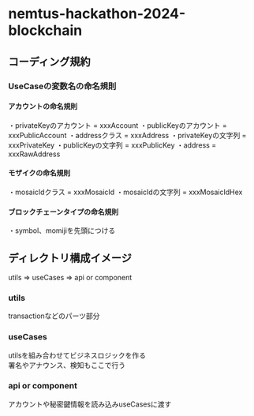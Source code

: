 # nemtus-hackathon-2024-blockchain

## コーディング規約

### UseCaseの変数名の命名規則

#### アカウントの命名規則

・privateKeyのアカウント = xxxAccount
・publicKeyのアカウント = xxxPublicAccount
・addressクラス = xxxAddress
・privateKeyの文字列 = xxxPrivateKey
・publicKeyの文字列 = xxxPublicKey
・address = xxxRawAddress

#### モザイクの命名規則

・mosaicIdクラス = xxxMosaicId
・mosaicIdの文字列 = xxxMosaicIdHex

#### ブロックチェーンタイプの命名規則

・symbol、momijiを先頭につける

## ディレクトリ構成イメージ

utils => useCases => api or component

### utils

transactionなどのパーツ部分

### useCases

utilsを組み合わせてビジネスロジックを作る  
署名やアナウンス、検知もここで行う

### api or component

アカウントや秘密鍵情報を読み込みuseCasesに渡す
